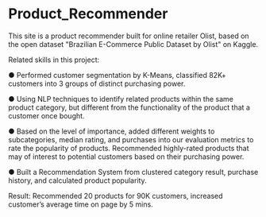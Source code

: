 # Product_Recommender

This site is a product recommender built for online retailer Olist, based on the open dataset "Brazilian E-Commerce Public Dataset by Olist" on Kaggle.

Related skills in this project:

● Performed customer segmentation by K-Means, classified 82K+ customers into 3 groups of distinct purchasing power.

● Using NLP techniques to identify related products within the same product category, but different from the functionality of the product that a customer once bought. 

● Based on the level of importance, added different weights to subcategories, median rating, and purchases into our evaluation metrics to rate the popularity of products. Recommended highly-rated products that may of interest to potential customers based on their purchasing power.

● Built a Recommendation System from clustered category result, purchase history, and calculated product popularity. 

Result:
Recommended 20 products for 90K customers, increased customer’s average time on page by 5 mins.
